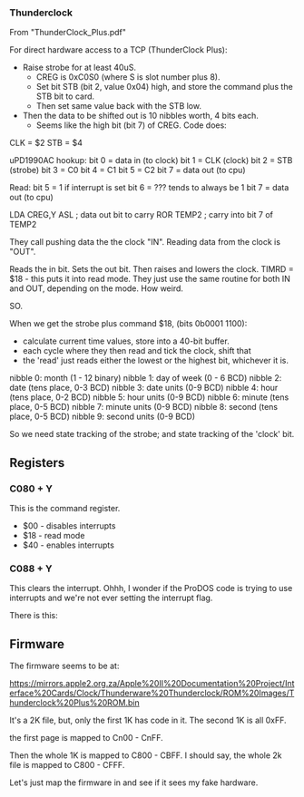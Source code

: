 ### Thunderclock

From "ThunderClock_Plus.pdf"

For direct hardware access to a TCP (ThunderClock Plus):

* Raise strobe for at least 40uS.
  * CREG is 0xC0S0 (where S is slot number plus 8).
  * Set bit STB (bit 2, value 0x04) high, and store the command plus the STB bit to card.
  * Then set same value back with the STB low.
* Then the data to be shifted out is 10 nibbles worth, 4 bits each.
  * Seems like the high bit (bit 7) of CREG. Code does:

CLK = $2
STB = $4

uPD1990AC hookup:
	bit 0 = data in (to clock)
	bit 1 = CLK (clock)
	bit 2 = STB (strobe)
	bit 3 = C0
	bit 4 = C1
	bit 5 = C2
	bit 7 = data out (to cpu)

Read:
  bit 5 = 1 if interrupt is set
  bit 6 = ??? tends to always be 1
  bit 7 = data out (to cpu)


  LDA CREG,Y
  ASL  ; data out bit to carry
  ROR TEMP2 ; carry into bit 7 of TEMP2

They call pushing data the the clock "IN". Reading data from the clock is "OUT".

Reads the in bit. Sets the out bit.
Then raises and lowers the clock.
TIMRD = $18 - this puts it into read mode.
They just use the same routine for both IN and OUT, depending on the mode.
How weird.

SO.

When we get the strobe plus command $18, (bits 0b0001 1100):
* calculate current time values, store into a 40-bit buffer.
* each cycle where they then read and tick the clock, shift that
* the 'read' just reads either the lowest or the highest bit, whichever it is.

nibble 0: month (1 - 12 binary)
nibble 1: day of week (0 - 6 BCD)
nibble 2: date (tens place, 0-3 BCD)
nibble 3: date units (0-9 BCD)
nibble 4: hour (tens place, 0-2 BCD)
nibble 5: hour units (0-9 BCD)
nibble 6: minute (tens place, 0-5 BCD)
nibble 7: minute units (0-9 BCD)
nibble 8: second (tens place, 0-5 BCD)
nibble 9: second units (0-9 BCD)

So we need state tracking of the strobe; and state tracking of the 'clock' bit.

## Registers

### C080 + Y

This is the command register.

* $00 - disables interrupts
* $18 - read mode
* $40 - enables interrupts

### C088 + Y

This clears the interrupt. Ohhh, I wonder if the ProDOS code is trying to use interrupts and we're not ever setting the interrupt flag.

There is this:


## Firmware

The firmware seems to be at:

https://mirrors.apple2.org.za/Apple%20II%20Documentation%20Project/Interface%20Cards/Clock/Thunderware%20Thunderclock/ROM%20Images/Thunderclock%20Plus%20ROM.bin

It's a 2K file, but, only the first 1K has code in it. The second 1K is all 0xFF.

the first page is mapped to Cn00 - CnFF.

Then the whole 1K is mapped to C800 - CBFF. I should say, the whole 2k file is mapped to C800 - CFFF.

Let's just map the firmware in and see if it sees my fake hardware.
